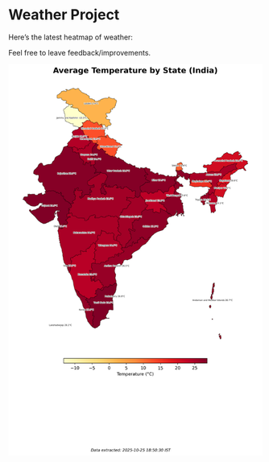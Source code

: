 # Weather Project

Here’s the latest heatmap of weather:

Feel free to leave feedback/improvements.

![India Heatmap](docs/assets/india_heatmap.png?v=FCCEA1)
